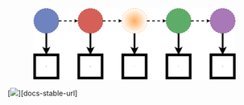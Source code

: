 <a name="logo"/>
<div align="center">
<img src="docs/src/assets/logo.svg" alt="Carla Logo" height="142"></img>
</a>
</div>


[![][docs-latest-img]][docs-stable-url] 

[docs-latest-img]: https://img.shields.io/badge/docs-latest-blue.svg
[docs-latest-url]: http://athulsudheesh.github.io/Carla.jl

